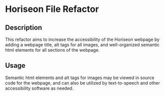 # Horiseon File Refactor

## Description

This refactor aims to increase the accessibility of the Horiseon webpage by adding a webpage title, alt tags for all images, and well-organized semantic html elements for all sections of the webpage.

## Usage

Semantic html elements and alt tags for images may be viewed in source code for the webpage, and can also be utilized by text-to-speech and other accessibility software as needed.